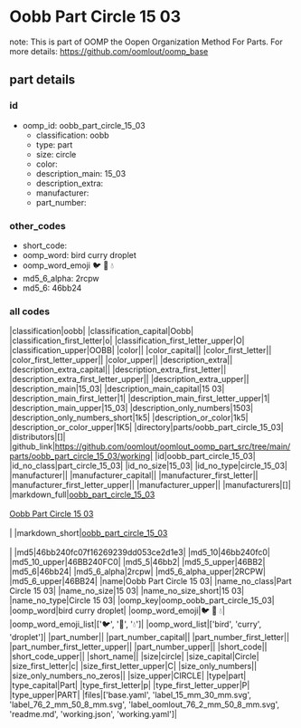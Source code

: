 # Oobb Part Circle 15 03  

note: This is part of OOMP the Oopen Organization Method For Parts. For more details: https://github.com/oomlout/oomp_base

##  part details





### id
* oomp_id: oobb_part_circle_15_03
  * classification: oobb
  * type: part
  * size: circle
  * color: 
  * description_main: 15_03
  * description_extra: 
  * manufacturer: 
  * part_number: 

### other_codes
* short_code: 
* oomp_word: bird curry droplet
* oomp_word_emoji :bird: :curry: :droplet:
* md5_6_alpha: 2rcpw
* md5_6: 46bb24

### all codes 
|classification|oobb|
|classification_capital|Oobb|
|classification_first_letter|o|
|classification_first_letter_upper|O|
|classification_upper|OOBB|
|color||
|color_capital||
|color_first_letter||
|color_first_letter_upper||
|color_upper||
|description_extra||
|description_extra_capital||
|description_extra_first_letter||
|description_extra_first_letter_upper||
|description_extra_upper||
|description_main|15_03|
|description_main_capital|15 03|
|description_main_first_letter|1|
|description_main_first_letter_upper|1|
|description_main_upper|15_03|
|description_only_numbers|1503|
|description_only_numbers_short|1k5|
|description_or_color|1k5|
|description_or_color_upper|1K5|
|directory|parts/oobb_part_circle_15_03|
|distributors|[]|
|github_link|https://github.com/oomlout/oomlout_oomp_part_src/tree/main/parts/oobb_part_circle_15_03/working|
|id|oobb_part_circle_15_03|
|id_no_class|part_circle_15_03|
|id_no_size|15_03|
|id_no_type|circle_15_03|
|manufacturer||
|manufacturer_capital||
|manufacturer_first_letter||
|manufacturer_first_letter_upper||
|manufacturer_upper||
|manufacturers|[]|
|markdown_full|[oobb_part_circle_15_03](https://github.com/oomlout/oomlout_oomp_part_src/tree/main/parts/oobb_part_circle_15_03/working)<br>[](https://github.com/oomlout/oomlout_oomp_part_src/tree/main/parts/oobb_part_circle_15_03/working)<br>[Oobb Part Circle 15 03](https://github.com/oomlout/oomlout_oomp_part_src/tree/main/parts/oobb_part_circle_15_03/working)<br><br>|
|markdown_short|[oobb_part_circle_15_03](https://github.com/oomlout/oomlout_oomp_part_src/tree/main/parts/oobb_part_circle_15_03/working)<br><br>|
|md5|46bb240fc07f16269239dd053ce2d1e3|
|md5_10|46bb240fc0|
|md5_10_upper|46BB240FC0|
|md5_5|46bb2|
|md5_5_upper|46BB2|
|md5_6|46bb24|
|md5_6_alpha|2rcpw|
|md5_6_alpha_upper|2RCPW|
|md5_6_upper|46BB24|
|name|Oobb Part Circle 15 03|
|name_no_class|Part Circle 15 03|
|name_no_size|15 03|
|name_no_size_short|15 03|
|name_no_type|Circle 15 03|
|oomp_key|oomp_oobb_part_circle_15_03|
|oomp_word|bird curry droplet|
|oomp_word_emoji|:bird: :curry: :droplet:|
|oomp_word_emoji_list|[':bird:', ':curry:', ':droplet:']|
|oomp_word_list|['bird', 'curry', 'droplet']|
|part_number||
|part_number_capital||
|part_number_first_letter||
|part_number_first_letter_upper||
|part_number_upper||
|short_code||
|short_code_upper||
|short_name||
|size|circle|
|size_capital|Circle|
|size_first_letter|c|
|size_first_letter_upper|C|
|size_only_numbers||
|size_only_numbers_no_zeros||
|size_upper|CIRCLE|
|type|part|
|type_capital|Part|
|type_first_letter|p|
|type_first_letter_upper|P|
|type_upper|PART|
|files|['base.yaml', 'label_15_mm_30_mm.svg', 'label_76_2_mm_50_8_mm.svg', 'label_oomlout_76_2_mm_50_8_mm.svg', 'readme.md', 'working.json', 'working.yaml']|
